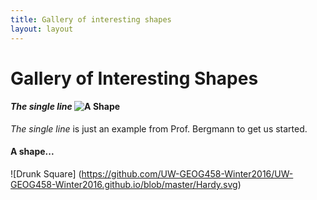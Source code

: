 ```yaml
---
title: Gallery of interesting shapes
layout: layout
---
```


# Gallery of Interesting Shapes



#### *The single line* ![A Shape](http://UW-GEOG458-Winter2016.github.io/galleries/shapes/lrb9-gallery.svg)
*The single line* is just an example from Prof. Bergmann to get us started.

#### A shape...

![Drunk Square] (https://github.com/UW-GEOG458-Winter2016/UW-GEOG458-Winter2016.github.io/blob/master/Hardy.svg)
